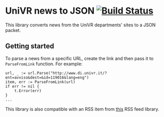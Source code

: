 # UniVR news to JSON [![Build Status](https://travis-ci.org/giovanni-liboni/newstojson.svg?branch=master)](https://travis-ci.org/giovanni-liboni/newstojson)

This library converts news from the UniVR departments' sites to a JSON packet.

## Getting started

To parse a news from a specific URL, create the link and then pass it to `ParseFromLink` function. For example:
```
url, _ := url.Parse("http://www.di.univr.it/?ent=avviso&dest=&id=119016&lang=eng")
item, err := ParseFromLink(url)
if err != nil {
    t.Error(err)
}
...
```

This library is also compatible with an RSS item from [this](github.com/jteeuwen/go-pkg-rss) RSS feed library.

